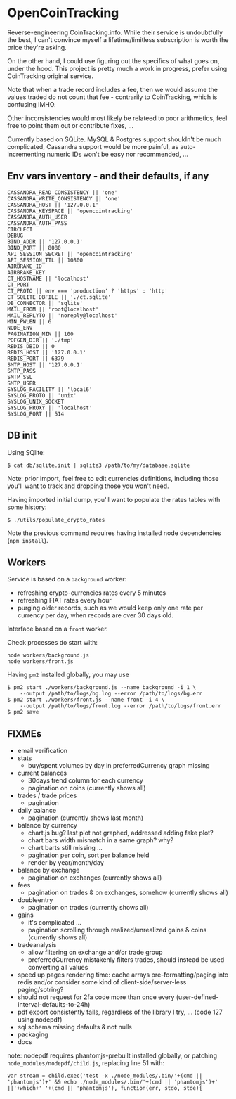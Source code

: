# OpenCoinTracking

Reverse-engineering CoinTracking.info. While their service is undoubtfully
the best, I can't convince myself a lifetime/limitless subscription is worth
the price they're asking.

On the other hand, I could use figuring out the specifics of what goes on,
under the hood. This project is pretty much a work in progress, prefer using
CoinTracking original service.

Note that when a trade record includes a fee, then we would assume the values
traded do not count that fee - contrarily to CoinTracking, which is confusing
IMHO.

Other inconsistencies would most likely be relateed to poor arithmetics, feel
free to point them out or contribute fixes, ...

Currently based on SQLite. MySQL & Postgres support shouldn't be much
complicated, Cassandra support would be more painful, as auto-incrementing
numeric IDs won't be easy nor recommended, ...

## Env vars inventory - and their defaults, if any

```
CASSANDRA_READ_CONSISTENCY || 'one'
CASSANDRA_WRITE_CONSISTENCY || 'one'
CASSANDRA_HOST || '127.0.0.1'
CASSANDRA_KEYSPACE || 'opencointracking'
CASSANDRA_AUTH_USER
CASSANDRA_AUTH_PASS
CIRCLECI
DEBUG
BIND_ADDR || '127.0.0.1'
BIND_PORT || 8080
API_SESSION_SECRET || 'opencointracking'
API_SESSION_TTL || 10800
AIRBRAKE_ID
AIRBRAKE_KEY
CT_HOSTNAME || 'localhost'
CT_PORT
CT_PROTO || env === 'production' ? 'https' : 'http'
CT_SQLITE_DBFILE || './ct.sqlite'
DB_CONNECTOR || 'sqlite'
MAIL_FROM || 'root@localhost'
MAIL_REPLYTO || 'noreply@localhost'
MIN_PWLEN || 6
NODE_ENV
PAGINATION_MIN || 100
PDFGEN_DIR || './tmp'
REDIS_DBID || 0
REDIS_HOST || '127.0.0.1'
REDIS_PORT || 6379
SMTP_HOST || '127.0.0.1'
SMTP_PASS
SMTP_SSL
SMTP_USER
SYSLOG_FACILITY || 'local6'
SYSLOG_PROTO || 'unix'
SYSLOG_UNIX_SOCKET
SYSLOG_PROXY || 'localhost'
SYSLOG_PORT || 514
```

## DB init

Using SQlite:

```
$ cat db/sqlite.init | sqlite3 /path/to/my/database.sqlite
```

Note: prior import, feel free to edit currencies definitions, including
those you'll want to track and dropping those you won't need.

Having imported initial dump, you'll want to populate the rates tables with
some history:

```
$ ./utils/populate_crypto_rates
```

Note the previous command requires having installed node dependencies
(`npm install`).

## Workers

Service is based on a `background` worker:
 * refreshing crypto-currencies rates every 5 minutes
 * refreshing FIAT rates every hour
 * purging older records, such as we would keep only one rate per currency
   per day, when records are over 30 days old.

Interface based on a `front` worker.

Check processes do start with:

```
node workers/background.js 
node workers/front.js 
```

Having `pm2` installed globally, you may use

```
$ pm2 start ./workers/background.js --name background -i 1 \
    --output /path/to/logs/bg.log --error /path/to/logs/bg.err
$ pm2 start ./workers/front.js --name front -i 4 \
    --output /path/to/logs/front.log --error /path/to/logs/front.err
$ pm2 save
```

## FIXMEs

 * email verification
 * stats
   - buy/spent volumes by day in preferredCurrency graph missing
 * current balances
   - 30days trend column for each currency
   - pagination on coins (currently shows all)
 * trades / trade prices
   - pagination
 * daily balance
   - pagination (currently shows last month)
 * balance by currency
   - chart.js bug? last plot not graphed, addressed adding fake plot?
   - chart bars width mismatch in a same graph? why?
   - chart barts still missing ...
   - pagination per coin, sort per balance held
   - render by year/month/day
 * balance by exchange
   - pagination on exchanges (currently shows all)
 * fees
   - pagination on trades & on exchanges, somehow (currently shows all)
 * doubleentry
   - pagination on trades (currently shows all)
 * gains
   - it's complicated ...
   - pagination scrolling through realized/unrealized gains & coins (currently shows all)
 * tradeanalysis
   - allow filtering on exchange and/or trade group
   - preferredCurrency mistakenly filters trades, should instead be used converting all values
 * speed up pages rendering time: cache arrays pre-formatting/paging into redis
   and/or consider some kind of client-side/server-less paging/sotring?
 * should not request for 2fa code more than once every (user-defined-interval-defaults-to-24h)
 * pdf export consistently fails, regardless of the library I try, ... (code 127 using nodepdf)
 * sql schema missing defaults & not nulls
 * packaging
 * docs

note: nodepdf requires phantomjs-prebuilt installed globally, or patching `node_modules/nodepdf/child.js`, replacing line 51 with:

```
var stream = child.exec('test -x ./node_modules/.bin/'+(cmd || 'phantomjs')+' && echo ./node_modules/.bin/'+(cmd || 'phantomjs')+' ||'+which+' '+(cmd || 'phantomjs'), function(err, stdo, stde){
```
